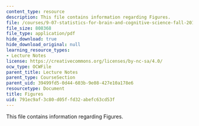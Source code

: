 ```yaml
---
content_type: resource
description: This file contains information regarding Figures.
file: /courses/9-07-statistics-for-brain-and-cognitive-science-fall-2016/791ec9af3c80d05ffd32abefc63cd53f_MIT9_07F16_lec3_Figures.pdf
file_size: 808368
file_type: application/pdf
hide_download: true
hide_download_original: null
learning_resource_types:
- Lecture Notes
license: https://creativecommons.org/licenses/by-nc-sa/4.0/
ocw_type: OCWFile
parent_title: Lecture Notes
parent_type: CourseSection
parent_uid: 39499fd5-0d44-603b-9e08-427e10a178e6
resourcetype: Document
title: Figures
uid: 791ec9af-3c80-d05f-fd32-abefc63cd53f
---
```

This file contains information regarding Figures.